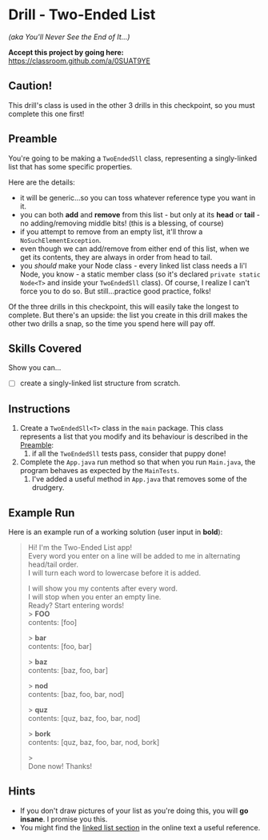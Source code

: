 # Drill - Two-Ended List

_(aka You'll Never See the End of It...)_


**Accept this project by going here:** https://classroom.github.com/a/0SUAT9YE

## Caution!

This drill's class is used in the other 3 drills in this checkpoint, so you must complete this one first!

## Preamble

You're going to be making a `TwoEndedSll` class, representing a singly-linked list that has some specific properties.

Here are the details:

- it will be generic...so you can toss whatever reference type you want in it.
- you can both **add** and **remove** from this list - but only at its **head** or **tail** - no adding/removing middle bits! (this is a blessing, of course)
- if you attempt to remove from an empty list, it'll throw a `NoSuchElementException`.
- even though we can add/remove from either end of this list, when we get its contents, they are always in order from head to tail.
- you _should_ make your Node class - every linked list class needs a li'l Node, you know - a static member class (so it's declared `private static Node<T>` and inside your `TwoEndedSll` class). Of course, I realize I can't force you to do so. But still...practice good practice, folks!

Of the three drills in this checkpoint, this will easily take the longest to complete. But there's an upside: the list you create in this drill makes the other two drills a snap, so the time you spend here will pay off.


## Skills Covered

Show you can...

- [ ] create a singly-linked list structure from scratch.


## Instructions

1. Create a `TwoEndedSll<T>` class in the `main` package. This class represents a list that you modify and its behaviour is described in the [Preamble](#preamble):
   1. if all the `TwoEndedSll` tests pass, consider that puppy done!
2. Complete the `App.java` run method so that when you run `Main.java`, the program behaves as expected by the `MainTests`.  
     1. I've added a useful method in `App.java` that removes some of the drudgery.


## Example Run

Here is an example run of a working solution (user input in **bold**):

> Hi! I'm the Two-Ended List app!  
Every word you enter on a line will be added to me in alternating head/tail order.  
I will turn each word to lowercase before it is added.  
>  
> I will show you my contents after every word.  
I will stop when you enter an empty line.  
Ready? Start entering words!  
> \> **FOO**  
contents: [foo]  
>  
> \> **bar**  
contents: [foo, bar]
>  
> \> **baz**  
contents: [baz, foo, bar]
>  
> \> **nod**  
contents: [baz, foo, bar, nod]
>  
> \> **quz**  
contents: [quz, baz, foo, bar, nod]
>  
> \> **bork**  
contents: [quz, baz, foo, bar, nod, bork]
>  
> \>   
Done now! Thanks!


## Hints

- If you don't draw pictures of your list as you're doing this, you will **go insane**. I promise you this.
- You might find the [linked list section](http://opendatastructures.org/ods-java/3_Linked_Lists.html) in the online text a useful reference. 